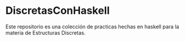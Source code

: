 # DiscretasConHaskell
Este repositorio es una colección de practicas hechas en haskell para la materia de Estructuras Discretas.
